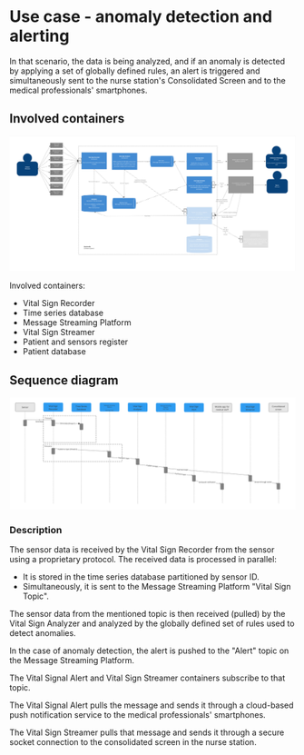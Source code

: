 # Use case - anomaly detection and alerting
In that scenario, the data is being analyzed, and if an anomaly is detected by applying a set of globally defined rules, an alert is triggered and simultaneously sent to the nurse station's Consolidated Screen and to the medical professionals' smartphones. 

## Involved containers
![US2.jpg](images%2FUS2.jpg)

Involved containers:
- Vital Sign Recorder
- Time series database
- Message Streaming Platform
- Vital Sign Streamer
- Patient and sensors register
- Patient database

## Sequence diagram
![alerting_sequence.jpg](images%2Falerting_sequence.jpg)

### Description
The sensor data is received by the Vital Sign Recorder from the sensor using a proprietary protocol. The received data is processed in parallel:

- It is stored in the time series database partitioned by sensor ID.
- Simultaneously, it is sent to the Message Streaming Platform "Vital Sign Topic".

The sensor data from the mentioned topic is then received (pulled) by the Vital Sign Analyzer and analyzed by the globally defined set of rules used to detect anomalies.

In the case of anomaly detection, the alert is pushed to the "Alert" topic on the Message Streaming Platform.

The Vital Signal Alert and Vital Sign Streamer containers subscribe to that topic.

The Vital Signal Alert pulls the message and sends it through a cloud-based push notification service to the medical professionals' smartphones.

The Vital Sign Streamer pulls that message and sends it through a secure socket connection to the consolidated screen in the nurse station.
